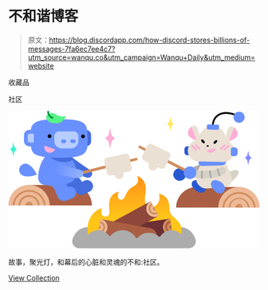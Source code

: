 # 不和谐博客

> 原文：<https://blog.discordapp.com/how-discord-stores-billions-of-messages-7fa6ec7ee4c7?utm_source=wanqu.co&utm_campaign=Wanqu+Daily&utm_medium=website>

收藏品

社区

![Community](img/c90049441bbbd6b07a67c29f329d6555.png)

故事，聚光灯，和幕后的心脏和灵魂的不和:社区。

[View Collection](/category/community)